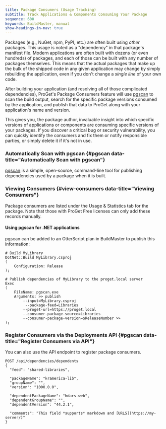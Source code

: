 ```yaml
---
title: Package Consumers (Usage Tracking)
subtitle: Track Applications & Components Consuming Your Package
sequence: 600
keywords: BuildMaster, manual
show-headings-in-nav: true
---
```


Packages (e.g., NuGet, npm, PyPI, etc.) are often built using *other* packages. This usage is noted as a "dependency" in that package's manifest file. Modern applications are often built with dozens (or even hundreds) of packages, and each of those can be built with any number of packages themselves. This means that the actual packages that make up the bulk of the shipped code in any given application may change by simply rebuilding the application, even if you don't change a *single line* of your own code.

After building your application (and resolving all of those complicated dependencies), ProGet's Package Consumers feature will use [pgscan](#pgscan) to scan the build output, search for the specific package versions consumed by the application, and publish that data to ProGet along with your application's name and version.

This gives you, the package author, invaluable insight into which specific versions of applications or components are consuming specific versions of your packages. If you discover a critical bug or security vulnerability, you can quickly identify the consumers and fix them or notify responsible parties, or simply delete it if it's not in use.

### Automatically Scan with pgscan {#pgscan data-title="Automatically Scan with pgscan"}

[pgscan](https://github.com/Inedo/pgscan) is a simple, open-source, command-line tool for publishing dependencies used by a package when it is built.

### Viewing Consumers {#view-consumers data-title="Viewing Consumers"}

Package consumers are listed under the Usage & Statistics tab for the package. Note that those with ProGet Free licenses can only add these records manually.

#### Using pgscan for .NET applications

pgscan can be added to an OtterScript plan in BuildMaster to publish this information:

    # Build MyLibrary
    DotNet::Build MyLibrary.csproj
    (
        Configuration: Release
    );

    # Publish dependencies of MyLibrary to the proget.local server
    Exec
    (
        FileName: pgscan.exe
        Arguments: >> publish 
            --input=MyLibrary.csproj 
             --package-feed=Libraries 
            --proget-url=https://proget.local 
            --consumer-package-source=Libraries 
            --consumer-package-version=$ReleaseNumber >>
    );

### Register Consumers via the Deployments API {#pgscan data-title="Register Consumers via API"}

You can also use the API endpoint to register package consumers. 

```
POST /api/dependencies/dependents
{
  "feed": "shared-libraries",

  "packageName": "kramerica-lib",
  "groupName": "",
  "version": "1000.0.0",

  "dependentPackageName": "hdars-web",
  "dependentGroupName": "",
  "dependentVersion": "44.2.1",

  "comments": "This field *supports* markdown and [URLS](https://my-server/)"
}
```
